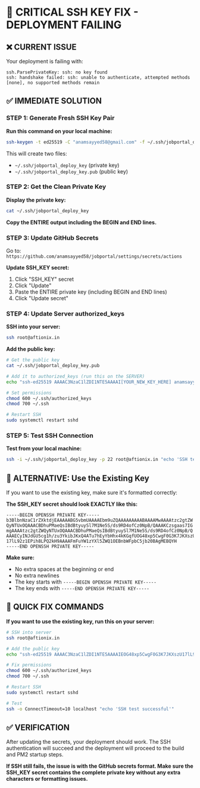 # 🚨 **CRITICAL SSH KEY FIX - DEPLOYMENT FAILING**

## ❌ **CURRENT ISSUE**
Your deployment is failing with:
```
ssh.ParsePrivateKey: ssh: no key found
ssh: handshake failed: ssh: unable to authenticate, attempted methods [none], no supported methods remain
```

## ✅ **IMMEDIATE SOLUTION**

### **STEP 1: Generate Fresh SSH Key Pair**

**Run this command on your local machine:**
```bash
ssh-keygen -t ed25519 -C "anamsayyed58@gmail.com" -f ~/.ssh/jobportal_deploy_key -N ""
```

This will create two files:
- `~/.ssh/jobportal_deploy_key` (private key)
- `~/.ssh/jobportal_deploy_key.pub` (public key)

### **STEP 2: Get the Clean Private Key**

**Display the private key:**
```bash
cat ~/.ssh/jobportal_deploy_key
```

**Copy the ENTIRE output including the BEGIN and END lines.**

### **STEP 3: Update GitHub Secrets**

Go to: `https://github.com/anamsayyed58/jobportal/settings/secrets/actions`

**Update SSH_KEY secret:**
1. Click "SSH_KEY" secret
2. Click "Update"
3. Paste the ENTIRE private key (including BEGIN and END lines)
4. Click "Update secret"

### **STEP 4: Update Server authorized_keys**

**SSH into your server:**
```bash
ssh root@aftionix.in
```

**Add the public key:**
```bash
# Get the public key
cat ~/.ssh/jobportal_deploy_key.pub

# Add it to authorized_keys (run this on the SERVER)
echo "ssh-ed25519 AAAAC3NzaC1lZDI1NTE5AAAAI[YOUR_NEW_KEY_HERE] anamsayyed58@gmail.com" >> ~/.ssh/authorized_keys

# Set permissions
chmod 600 ~/.ssh/authorized_keys
chmod 700 ~/.ssh

# Restart SSH
sudo systemctl restart sshd
```

### **STEP 5: Test SSH Connection**

**Test from your local machine:**
```bash
ssh -i ~/.ssh/jobportal_deploy_key -p 22 root@aftionix.in "echo 'SSH test successful'"
```

## 🔧 **ALTERNATIVE: Use the Existing Key**

If you want to use the existing key, make sure it's formatted correctly:

**The SSH_KEY secret should look EXACTLY like this:**
```
-----BEGIN OPENSSH PRIVATE KEY-----
b3BlbnNzaC1rZXktdjEAAAAABG5vbmUAAAAEbm9uZQAAAAAAAAABAAAAMwAAAAtzc2gtZW
QyNTUxOQAAACBDhuPMaeQsIBdBtyuySl7M1Ne5S/ds9RD4ofCz0NpB/QAAAKCzsgaas7IG
mgAAAAtzc2gtZWQyNTUxOQAAACBDhuPMaeQsIBdBtyuySl7M1Ne5S/ds9RD4ofCz0NpB/Q
AAAECyINJdGU5cg1h/zu3YkibJKxQ4ATu7hEyYbHhx4kKGqfUOG48xp5CwgF0G3K7JKXszU
17lL92z1EPih8LPQ2kH9AAAAFmFuYW1zYXl5ZWQ1OEBnbWFpbC5jb20BAgMEBQYH
-----END OPENSSH PRIVATE KEY-----
```

**Make sure:**
- No extra spaces at the beginning or end
- No extra newlines
- The key starts with `-----BEGIN OPENSSH PRIVATE KEY-----`
- The key ends with `-----END OPENSSH PRIVATE KEY-----`

## 🚀 **QUICK FIX COMMANDS**

**If you want to use the existing key, run this on your server:**
```bash
# SSH into server
ssh root@aftionix.in

# Add the public key
echo "ssh-ed25519 AAAAC3NzaC1lZDI1NTE5AAAAIEOG48xp5CwgF0G3K7JKXszU17lL92z1EPih8LPQ2kH9 anamsayyed58@gmail.com" >> ~/.ssh/authorized_keys

# Fix permissions
chmod 600 ~/.ssh/authorized_keys
chmod 700 ~/.ssh

# Restart SSH
sudo systemctl restart sshd

# Test
ssh -o ConnectTimeout=10 localhost "echo 'SSH test successful'"
```

## ✅ **VERIFICATION**

After updating the secrets, your deployment should work. The SSH authentication will succeed and the deployment will proceed to the build and PM2 startup steps.

**If SSH still fails, the issue is with the GitHub secrets format. Make sure the SSH_KEY secret contains the complete private key without any extra characters or formatting issues.**
